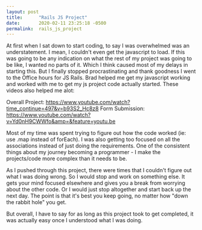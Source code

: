```yaml
---
layout: post
title:      "Rails JS Project"
date:       2020-02-11 23:25:18 -0500
permalink:  rails_js_project
---
```



At first when I sat down to start coding, to say I was overwhelmed was an understatement. I mean, I couldn't even get the javascript to load. If this was going to be any indication on what the rest of my project was going to be like, I wanted no parts of it. Which I think caused most of my delays in starting this. But I finally stopped procrastinating and thank goodness I went to the Office hours for JS Rails. Brad helped me get my javascript working and worked with me to get my js project code actually started. These videos also helped me alot:

Overall Project: https://www.youtube.com/watch?time_continue=497&v=b93S2_Hc8z8 
Form Submission: https://www.youtube.com/watch?v=Yd0nH9CWWfo&amp=&feature=youtu.be

Most of my time was spent trying to figure out how the code worked (ie: use .map instead of forEach). I was also getting too focused on all the associations instead of just doing the requirements. One of the consistent things about my journey becoming a programmer - I make the projects/code more complex than it needs to be.

As I pushed through this project, there were times that I couldn't figure out what I was doing wrong. So I would stop and work on something else. It gets your mind focused elsewhere and gives you a break from worrying about the other code. Or I would just stop altogether and start back up the next day. The point is that it's best you keep going, no matter how "down the rabbit hole" you get.

But overall, I have to say for as long as this project took to get completed, it was actually easy once I understood what I was doing.

